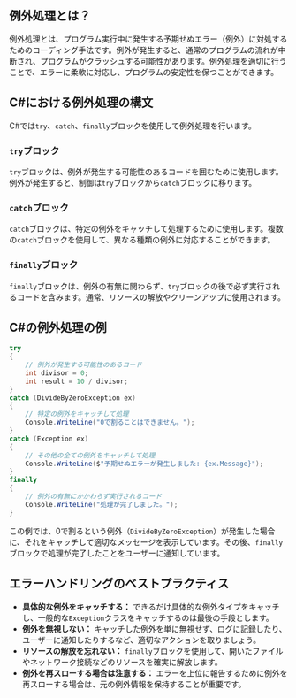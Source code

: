 ## 例外処理とは？

例外処理とは、プログラム実行中に発生する予期せぬエラー（例外）に対処するためのコーディング手法です。例外が発生すると、通常のプログラムの流れが中断され、プログラムがクラッシュする可能性があります。例外処理を適切に行うことで、エラーに柔軟に対応し、プログラムの安定性を保つことができます。

## C#における例外処理の構文

C#では`try`、`catch`、`finally`ブロックを使用して例外処理を行います。

### `try`ブロック

`try`ブロックは、例外が発生する可能性のあるコードを囲むために使用します。例外が発生すると、制御は`try`ブロックから`catch`ブロックに移ります。

### `catch`ブロック

`catch`ブロックは、特定の例外をキャッチして処理するために使用します。複数の`catch`ブロックを使用して、異なる種類の例外に対応することができます。

### `finally`ブロック

`finally`ブロックは、例外の有無に関わらず、`try`ブロックの後で必ず実行されるコードを含みます。通常、リソースの解放やクリーンアップに使用されます。

## C#の例外処理の例

```csharp
try
{
    // 例外が発生する可能性のあるコード
    int divisor = 0;
    int result = 10 / divisor;
}
catch (DivideByZeroException ex)
{
    // 特定の例外をキャッチして処理
    Console.WriteLine("0で割ることはできません。");
}
catch (Exception ex)
{
    // その他の全ての例外をキャッチして処理
    Console.WriteLine($"予期せぬエラーが発生しました: {ex.Message}");
}
finally
{
    // 例外の有無にかかわらず実行されるコード
    Console.WriteLine("処理が完了しました。");
}
```

この例では、0で割るという例外（`DivideByZeroException`）が発生した場合に、それをキャッチして適切なメッセージを表示しています。その後、`finally`ブロックで処理が完了したことをユーザーに通知しています。

## エラーハンドリングのベストプラクティス

- **具体的な例外をキャッチする：** できるだけ具体的な例外タイプをキャッチし、一般的な`Exception`クラスをキャッチするのは最後の手段とします。
- **例外を無視しない：** キャッチした例外を単に無視せず、ログに記録したり、ユーザーに通知したりするなど、適切なアクションを取りましょう。
- **リソースの解放を忘れない：** `finally`ブロックを使用して、開いたファイルやネットワーク接続などのリソースを確実に解放します。
- **例外を再スローする場合は注意する：** エラーを上位に報告するために例外を再スローする場合は、元の例外情報を保持することが重要です。